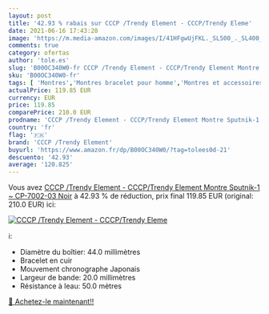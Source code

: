 ```yaml
---
layout: post
title: '42.93 % rabais sur CCCP /Trendy Element - CCCP/Trendy Eleme'
date: 2021-06-16 17:43:28
image: 'https://m.media-amazon.com/images/I/41HFgwUjFKL._SL500_._SL400_.jpg'
comments: true
category: ofertas
author: 'tole.es'
slug: 'B00OC340W0-fr CCCP /Trendy Element - CCCP/Trendy Element Montre...'
sku: 'B00OC340W0-fr'
tags: [ 'Montres','Montres bracelet pour homme','Montres et accessoires','Montres homme','cccp /trendy element', ]
actualPrice: 119.85 EUR
currency: EUR
price: 119.85
comparePrice: 210.0 EUR
prodname: 'CCCP /Trendy Element - CCCP/Trendy Element Montre Sputnik-1 ~ CP-7002-03 Noir'
country: 'fr'
flag: '🇫🇷'
brand: 'CCCP /Trendy Element'
buyurl: 'https://www.amazon.fr/dp/B00OC340W0/?tag=tolees0d-21'
descuento: '42.93'
average: '120.825'
---
```


Vous avez [CCCP /Trendy Element - CCCP/Trendy Element Montre Sputnik-1 ~ CP-7002-03 Noir](https://www.amazon.fr/dp/B00OC340W0/?tag=tolees0d-21)  à  42.93 % de réduction, prix final  119.85 EUR (original: 210.0 EUR) ici:

[![CCCP /Trendy Element - CCCP/Trendy Eleme](https://m.media-amazon.com/images/I/41HFgwUjFKL._SL500_._SL400_.jpg)](https://www.amazon.fr/dp/B00OC340W0/?tag=tolees0d-21)

ℹ️:

- Diamètre du boîtier: 44.0 millimètres
- Bracelet en cuir
- Mouvement chronographe Japonais
- Largeur de bande: 20.0 millimètres
- Résistance à leau: 50.0 mètres

[🛒 Achetez-le maintenant!!](https://www.amazon.fr/dp/B00OC340W0/?tag=tolees0d-21)
